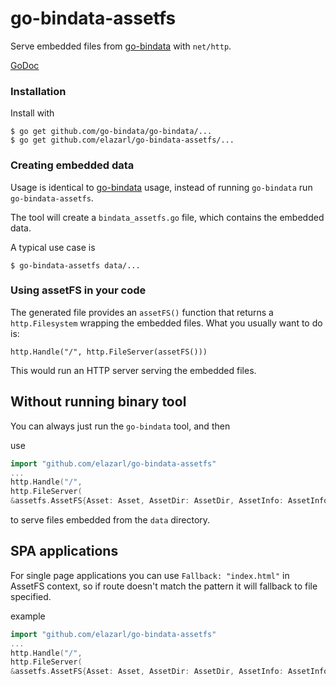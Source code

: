 # go-bindata-assetfs

Serve embedded files from [go-bindata](https://github.com/go-bindata/go-bindata) with `net/http`.

[GoDoc](http://godoc.org/github.com/elazarl/go-bindata-assetfs)

### Installation

Install with

    $ go get github.com/go-bindata/go-bindata/...
    $ go get github.com/elazarl/go-bindata-assetfs/...

### Creating embedded data

Usage is identical to [go-bindata](https://github.com/go-bindata/go-bindata) usage,
instead of running `go-bindata` run `go-bindata-assetfs`.

The tool will create a `bindata_assetfs.go` file, which contains the embedded data.

A typical use case is

    $ go-bindata-assetfs data/...

### Using assetFS in your code

The generated file provides an `assetFS()` function that returns a `http.Filesystem`
wrapping the embedded files. What you usually want to do is:

    http.Handle("/", http.FileServer(assetFS()))

This would run an HTTP server serving the embedded files.

## Without running binary tool

You can always just run the `go-bindata` tool, and then

use

```go
import "github.com/elazarl/go-bindata-assetfs"
...
http.Handle("/",
http.FileServer(
&assetfs.AssetFS{Asset: Asset, AssetDir: AssetDir, AssetInfo: AssetInfo, Prefix: "data"}))
```

to serve files embedded from the `data` directory.

## SPA applications

For single page applications you can use `Fallback: "index.html"` in AssetFS context, so if route doesn't match the pattern it will fallback to file specified.

example

```go
import "github.com/elazarl/go-bindata-assetfs"
...
http.Handle("/",
http.FileServer(
&assetfs.AssetFS{Asset: Asset, AssetDir: AssetDir, AssetInfo: AssetInfo, Prefix: "data", Fallback: "index.html"}))
```
